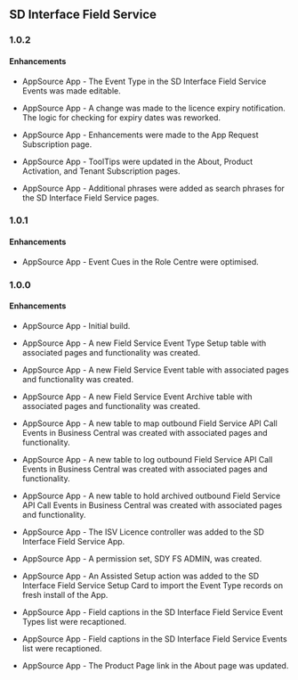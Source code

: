 ## SD Interface Field Service

### 1.0.2

#### Enhancements

- AppSource App - The Event Type in the SD Interface Field Service Events was made editable.

- AppSource App - A change was made to the licence expiry notification. The logic for checking for expiry dates was reworked.

- AppSource App - Enhancements were made to the App Request Subscription page.

- AppSource App - ToolTips were updated in the About, Product Activation, and Tenant Subscription pages.

- AppSource App - Additional phrases were added as search phrases for the SD Interface Field Service pages.

### 1.0.1

#### Enhancements

- AppSource App - Event Cues in the Role Centre were optimised.

### 1.0.0

#### Enhancements

- AppSource App - Initial build.

- AppSource App - A new Field Service Event Type Setup table with associated pages and functionality was created.

- AppSource App - A new Field Service Event table with associated pages and functionality was created.

- AppSource App - A new Field Service Event Archive table with associated pages and functionality was created.

- AppSource App - A new table to map outbound Field Service API Call Events in Business Central was created with associated pages and functionality. 

- AppSource App - A new table to log outbound Field Service API Call Events in Business Central was created with associated pages and functionality.

- AppSource App - A new table to hold archived outbound Field Service API Call Events in Business Central was created with associated pages and functionality.

- AppSource App - The ISV Licence controller was added to the SD Interface Field Service App.

- AppSource App - A permission set, SDY FS ADMIN, was created.

- AppSource App - An Assisted Setup action was added to the SD Interface Field Service Setup Card to import the Event Type records on fresh install of the App.

- AppSource App - Field captions in the SD Interface Field Service Event Types list were recaptioned.

- AppSource App - Field captions in the SD Interface Field Service Events list were recaptioned.

- AppSource App - The Product Page link in the About page was updated.
